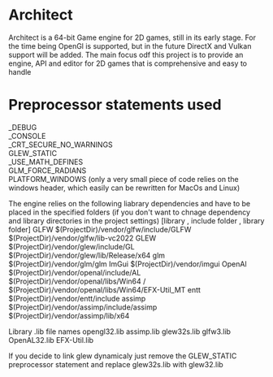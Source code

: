 # Architect

Architect is a 64-bit Game engine for 2D games, still in its early stage.
For the time being OpenGl is supported, but in the future DirectX and Vulkan support will be added.
The main focus odf this project is to provide an engine, API and editor for 2D games that is comprehensive and easy to handle 

# Preprocessor statements used
_DEBUG<br />
_CONSOLE<br />
_CRT_SECURE_NO_WARNINGS<br />
GLEW_STATIC<br />
_USE_MATH_DEFINES<br />
GLM_FORCE_RADIANS<br />
PLATFORM_WINDOWS (only a very small piece of code relies on the windows header, which easily can be rewritten for MacOs and Linux)<br />

The engine relies on the following liabrary dependencies and have to be placed in 
the specified folders (if you don't want to chnage dependency and library directories in the project settings)
[library , include folder , library folder]
GLFW      $(ProjectDir)/vendor/glfw/include/GLFW          $(ProjectDir)/vendor/glfw/lib-vc2022
GLEW      $(ProjectDir)/vendor/glew/include/GL            $(ProjectDir)/vendor/glew/lib/Release/x64
glm       $(ProjectDir)/vendor/glm/glm
ImGui     $(ProjectDir)/vendor/imgui
OpenAl    $(ProjectDir)/vendor/openal/include/AL          $(ProjectDir)/vendor/openal/libs/Win64 / $(ProjectDir)/vendor/openal/libs/Win64/EFX-Util_MT
entt      $(ProjectDir)/vendor/entt/include
assimp    $(ProjectDir)/vendor/assimp/include/assimp      $(ProjectDir)/vendor/assimp/lib/x64

Library .lib file names
opengl32.lib
assimp.lib
glew32s.lib
glfw3.lib
OpenAL32.lib
EFX-Util.lib

If you decide to link glew dynamicaly just remove the GLEW_STATIC preprocessor statement and replace glew32s.lib with glew32.lib
